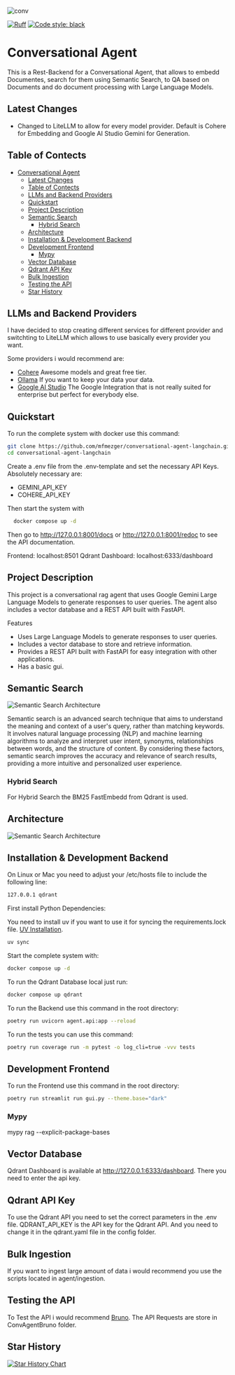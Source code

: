 ![conv](https://socialify.git.ci/mfmezger/conversational-agent-langchain/image?description=1&font=Inter&language=1&name=1&owner=1&pattern=Charlie%20Brown&stargazers=1&theme=Dark)

[![Ruff](https://img.shields.io/endpoint?url=https://raw.githubusercontent.com/charliermarsh/ruff/main/assets/badge/v2.json)](https://github.com/astral-sh/ruff)
<a href="https://github.com/psf/black"><img alt="Code style: black" src="https://img.shields.io/badge/code%20style-black-000000.svg"></a>

# Conversational Agent
This is a Rest-Backend for a Conversational Agent, that allows to embedd Documentes, search for them using Semantic Search, to QA based on Documents and do document processing with Large Language Models.


## Latest Changes
- Changed to LiteLLM to allow for every model provider. Default is Cohere for Embedding and Google AI Studio Gemini for Generation.


## Table of Contects
- [Conversational Agent](#conversational-agent)
  - [Latest Changes](#latest-changes)
  - [Table of Contects](#table-of-contects)
  - [LLMs and Backend Providers](#llms-and-backend-providers)
  - [Quickstart](#quickstart)
  - [Project Description](#project-description)
  - [Semantic Search](#semantic-search)
    - [Hybrid Search](#hybrid-search)
  - [Architecture](#architecture)
  - [Installation \& Development Backend](#installation--development-backend)
  - [Development Frontend](#development-frontend)
    - [Mypy](#mypy)
  - [Vector Database](#vector-database)
  - [Qdrant API Key](#qdrant-api-key)
  - [Bulk Ingestion](#bulk-ingestion)
  - [Testing the API](#testing-the-api)
  - [Star History](#star-history)


## LLMs and Backend Providers

I have decided to stop creating different services for different provider and switchting to LiteLLM which allows to use basically every provider you want.

Some providers i would recommend are:

- [Cohere](https://cohere.com/) Awesome models and great free tier.
- [Ollama](https://ollama.com/) If you want to keep your data your data.
- [Google AI Studio](aistudio.google.com) The Google Integration that is not really suited for enterprise but perfect for everybody else.


## Quickstart
To run the complete system with docker use this command:

```bash
git clone https://github.com/mfmezger/conversational-agent-langchain.git
cd conversational-agent-langchain
```


Create a .env file from the .env-template and set the necessary API Keys.
Absolutely necessary are:
- GEMINI_API_KEY
- COHERE_API_KEY



Then start the system with
```bash
  docker compose up -d
```

Then go to http://127.0.0.1:8001/docs or http://127.0.0.1:8001/redoc to see the API documentation.

Frontend: localhost:8501
Qdrant Dashboard: localhost:6333/dashboard


## Project Description
This project is a conversational rag agent that uses Google Gemini Large Language Models to generate responses to user queries. The agent also includes a vector database and a REST API built with FastAPI.

Features
- Uses Large Language Models to generate responses to user queries.
- Includes a vector database to store and retrieve information.
- Provides a REST API built with FastAPI for easy integration with other applications.
- Has a basic gui.

## Semantic Search
![Semantic Search Architecture](resources/search_flow.png)

Semantic search is an advanced search technique that aims to understand the meaning and context of a user's query, rather than matching keywords. It involves natural language processing (NLP) and machine learning algorithms to analyze and interpret user intent, synonyms, relationships between words, and the structure of content. By considering these factors, semantic search improves the accuracy and relevance of search results, providing a more intuitive and personalized user experience.

### Hybrid Search

For Hybrid Search the BM25 FastEmbedd from Qdrant is used.

## Architecture
![Semantic Search Architecture](resources/Architecture.png)

## Installation & Development Backend

On Linux or Mac you need to adjust your /etc/hosts file to include the following line:

```bash
127.0.0.1 qdrant
```



First install Python Dependencies:

You need to install uv if you want to use it for syncing the requirements.lock file. [UV Installation](https://docs.astral.sh/uv/getting-started/installation/).

```bash
uv sync
```

Start the complete system with:

```bash
docker compose up -d
```

To run the Qdrant Database local just run:

```bash
docker compose up qdrant
```


To run the Backend use this command in the root directory:

```bash
poetry run uvicorn agent.api:app --reload
```

To run the tests you can use this command:

```bash
poetry run coverage run -m pytest -o log_cli=true -vvv tests
```

## Development Frontend

To run the Frontend use this command in the root directory:

```bash
poetry run streamlit run gui.py --theme.base="dark"
```

### Mypy

mypy rag --explicit-package-bases

## Vector Database

Qdrant Dashboard is available at http://127.0.0.1:6333/dashboard. There you need to enter the api key.

## Qdrant API Key
To use the Qdrant API you need to set the correct parameters in the .env file.
QDRANT_API_KEY is the API key for the Qdrant API.
And you need to change it in the qdrant.yaml file in the config folder.

## Bulk Ingestion
If you want to ingest large amount of data i would recommend you use the scripts located in agent/ingestion.


## Testing the API
To Test the API i would recommend [Bruno](https://www.usebruno.com/). The API Requests are store in ConvAgentBruno folder.


## Star History

<a href="https://star-history.com/#mfmezger/conversational-agent-langchain&Date">
  <picture>
    <source media="(prefers-color-scheme: dark)" srcset="https://api.star-history.com/svg?repos=mfmezger/conversational-agent-langchain&type=Date&theme=dark" />
    <source media="(prefers-color-scheme: light)" srcset="https://api.star-history.com/svg?repos=mfmezger/conversational-agent-langchain&type=Date" />
    <img alt="Star History Chart" src="https://api.star-history.com/svg?repos=mfmezger/conversational-agent-langchain&type=Date" />
  </picture>
</a>
